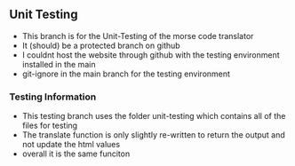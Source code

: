## Unit Testing

- This branch is for the Unit-Testing of the morse code translator
- It (should) be a protected branch on github
- I couldnt host the website through github with the testing environment installed in the main
- git-ignore in the main branch for the testing environment

### Testing Information

- This testing branch uses the folder unit-testing which contains all of the files for testing
- The translate function is only slightly re-written to return the output and not update the html values
- overall it is the same funciton
